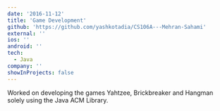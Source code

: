 ```yaml
---
date: '2016-11-12'
title: 'Game Development'
github: 'https://github.com/yashkotadia/CS106A---Mehran-Sahami'
external: ''
ios: ''
android: ''
tech:
  - Java
company: ''
showInProjects: false
---
```

Worked on developing the games Yahtzee, Brickbreaker and Hangman solely using the Java ACM
Library.
